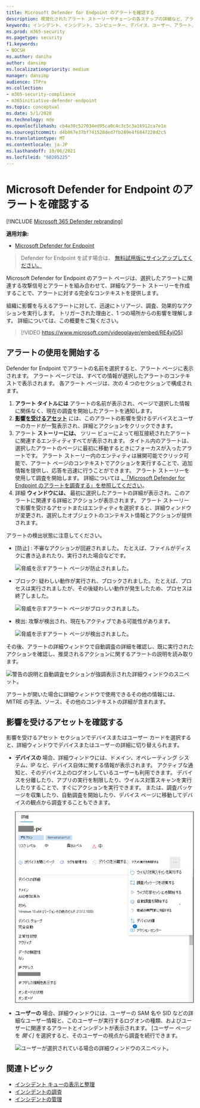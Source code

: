 ```yaml
---
title: Microsoft Defender for Endpoint のアラートを確認する
description: 視覚化されたアラート ストーリーやチェーンの各ステップの詳細など、アラート情報を確認します。
keywords: インシデント、インシデント、コンピューター、デバイス、ユーザー、アラート、アラート、調査、グラフ、証拠
ms.prod: m365-security
ms.pagetype: security
f1.keywords:
- NOCSH
ms.author: daniha
author: dansimp
ms.localizationpriority: medium
manager: dansimp
audience: ITPro
ms.collection:
- m365-security-compliance
- m365initiative-defender-endpoint
ms.topic: conceptual
ms.date: 5/1/2020
ms.technology: mde
ms.openlocfilehash: cb4a30c527034ed95ca0c4c3c5c3a16912ca7e1e
ms.sourcegitcommit: d4b867e37bf741528ded7fb289e4f6847228d2c5
ms.translationtype: MT
ms.contentlocale: ja-JP
ms.lasthandoff: 10/06/2021
ms.locfileid: "60205225"
---
```

# <a name="review-alerts-in-microsoft-defender-for-endpoint"></a>Microsoft Defender for Endpoint のアラートを確認する

[!INCLUDE [Microsoft 365 Defender rebranding](../../includes/microsoft-defender.md)]


**適用対象:**
- [Microsoft Defender for Endpoint](https://go.microsoft.com/fwlink/?linkid=2154037)

> Defender for Endpoint を試す場合は、 [無料試用版にサインアップしてください。](https://signup.microsoft.com/create-account/signup?products=7f379fee-c4f9-4278-b0a1-e4c8c2fcdf7e&ru=https://aka.ms/MDEp2OpenTrial?ocid=docs-wdatp-managealerts-abovefoldlink)

Microsoft Defender for Endpoint のアラート ページは、選択したアラートに関連する攻撃信号とアラートを組み合わせて、詳細なアラート ストーリーを作成することで、アラートに対する完全なコンテキストを提供します。

組織に影響を与えるアラートに対して、迅速にトリアージ、調査、効果的なアクションを実行します。 トリガーされた理由と、1 つの場所からの影響を理解します。 詳細については、この概要をご覧ください。

> [!VIDEO https://www.microsoft.com/videoplayer/embed/RE4yiO5]

## <a name="getting-started-with-an-alert"></a>アラートの使用を開始する

Defender for Endpoint でアラートの名前を選択すると、アラート ページに表示されます。 アラート ページでは、すべての情報が選択したアラートのコンテキストで表示されます。 各アラート ページは、次の 4 つのセクションで構成されます。

1. **アラート タイトルには** アラートの名前が表示され、ページで選択した情報に関係なく、現在の調査を開始したアラートを通知します。
2. [**影響を受けるアセット**](#review-affected-assets) には、このアラートの影響を受けるデバイスとユーザーのカードが一覧表示され、詳細とアクションをクリックできます。
3. アラート **ストーリーには、** ツリー ビューによって相互接続されたアラートに関連するエンティティすべてが表示されます。 タイトル内のアラートは、選択したアラートのページに最初に移動するときにフォーカスが入ったアラートです。 アラート ストーリー内のエンティティは展開可能でクリック可能で、アラート ページのコンテキストでアクションを実行することで、追加情報を提供し、応答を迅速に行うことができます。 アラート ストーリーを使用して調査を開始します。 詳細については [、「Microsoft Defender for Endpoint のアラートを調査する」を参照してください](/microsoft-365/security/defender-endpoint/investigate-alerts)。
4. 詳細 **ウィンドウには、** 最初に選択したアラートの詳細が表示され、このアラートに関連する詳細とアクションが表示されます。 アラート ストーリーで影響を受けるアセットまたはエンティティを選択すると、詳細ウィンドウが変更され、選択したオブジェクトのコンテキスト情報とアクションが提供されます。

アラートの検出状態に注意してください。

- [防止] : 不審なアクションが回避されました。 たとえば、ファイルがディスクに書き込まれたり、実行された場合などです。

  ![脅威を示すアラート ページが防止されました。](images/detstat-prevented.png)

- ブロック: 疑わしい動作が実行され、ブロックされました。 たとえば、プロセスは実行されましたが、その後疑わしい動作が発生したため、プロセスは終了しました。

  ![脅威を示すアラート ページがブロックされました。](images/detstat-blocked.png)

- 検出: 攻撃が検出され、現在もアクティブである可能性があります。

  ![脅威を示すアラート ページが検出されました。](images/detstat-detected.png)

その後、アラートの詳細ウィンドウで自動調査の詳細を確認し、既に実行されたアクションを確認し、推奨されるアクションに関するアラートの説明を読み取ります。

![警告の説明と自動調査セクションが強調表示された詳細ウィンドウのスニペット。](images/alert-air-and-alert-description.png)

アラートが開いた場合に詳細ウィンドウで使用できるその他の情報には、MITRE の手法、ソース、その他のコンテキストの詳細が含まれます。

## <a name="review-affected-assets"></a>影響を受けるアセットを確認する

影響を受けるアセット セクションでデバイスまたはユーザー カードを選択すると、詳細ウィンドウでデバイスまたはユーザーの詳細に切り替えられます。

- **デバイスの** 場合、詳細ウィンドウには、ドメイン、オペレーティング システム、IP など、デバイス自体に関する情報が表示されます。 アクティブな通知と、そのデバイス上のログオンしているユーザーも利用できます。 デバイスを分離したり、アプリの実行を制限したり、ウイルス対策スキャンを実行したりすることで、すぐにアクションを実行できます。 または、調査パッケージを収集したり、自動調査を開始したり、デバイス ページに移動してデバイスの観点から調査することもできます。

   ![デバイスが選択されている場合の詳細ウィンドウのスニペット。](images/device-page-details.png)

- **ユーザーの** 場合、詳細ウィンドウには、ユーザーの SAM 名や SID などの詳細なユーザー情報と、このユーザーが実行するログオンの種類、およびユーザーに関連するアラートとインシデントが表示されます。 [ユーザー ページを *開く]* を選択すると、そのユーザーの視点から調査を続行できます。

   ![ユーザーが選択されている場合の詳細ウィンドウのスニペット。](images/user-page-details.png)

## <a name="related-topics"></a>関連トピック

- [インシデント キューの表示と整理](view-incidents-queue.md)
- [インシデントの調査](investigate-incidents.md)
- [インシデントの管理](manage-incidents.md)
